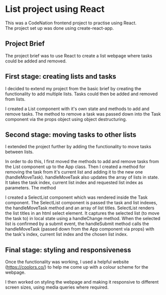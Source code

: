 # List project using React

This was a CodeNation frontend project to practise using React.  
The project set up was done using create-react-app. 

## Project Brief

The project brief was to use React to create a list webpage where tasks could be added and removed.  

## First stage: creating lists and tasks

I decided to extend my project from the basic brief by creating the functionality to add multiple lists.  Tasks could then be added and removed from lists.  

I created a List component with it's own state and methods to add and remove tasks.  The method to remove a task was passed down into the Task component via the props object using object destructuring. 

## Second stage: moving tasks to other lists

I extended the project further by adding the functionality to move tasks between lists. 

In order to do this, I first moved the methods to add and remove tasks from the List component up to the App class. Then I created a method for removing the task from it's current list and adding it to the new one (handleMoveTask). handleMoveTask also updates the array of lists in state.  It takes the task index, current list index and requested list index as parameters. The method 

I created a SelectList component which was rendered inside the Task component.  The SelectList component is passed the task and list indexes, the handleMoveTask method and an array of list titles.  SelectList renders the list titles in an html select element. It captures the selected list (to move the task to) in local state using a handleChange method.  When the selected list is confirmed by a submit event, the handleSubmit method calls the handleMoveTask (passed down from the App component via props) with the task's index, current list index and the chosen list index. 

## Final stage: styling and responsiveness

Once the functionality was working, I used a helpful website (https://coolors.co/) to help me come up with a colour scheme for the webpage.  

I then worked on styling the webpage and making it responsive to different screen sizes, using media queries where required.





